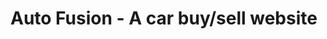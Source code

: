 # Auto Fusion - A car buy/sell website

<!-- ![Website's hero section](./src/assets/heroSection.png) -->


<!-- # Technologies used:

1.  HTML
2.  CSS
3.  Tailwind CSS
4.  Daisy UI
5.  JavaScript
6.  React.js
7.  React router
8.  Tanstack query
9.  Axios
10. Tanstack table
11. Firebase (For authentication + hosting)
12. JWT (JSON Web Token)

# About the project

## Overview:

After registration a user can post to sell their old cars and the other registered user can view the listings, place bid on them and can finally buy the car.
**The website has:**

- Homepage
- All listing page
- Separate dashboard for both admins and users
- 404 page

## Features:

### Homepage:

- User can use the search form on the hero section to search and filter from all the listings.
- A dynamic 'Latest car' section where the latest listings are displayed from database
- A dynamic 'Testimonial' section where the data are coming from database, and I created the testimonial section by myself, no package was used.
- "The most loved" is another dynamic section where the listing are shown that have most bids.

## All Listings:

- All the listings by all users are shown in that route.
- User can filter the list using car condition, car brand and, price range.
- Pagination functionality is also included in that route.
- If the users

## Listing details:

- On this route, users can see the details about a listing.
- By clicking on the "save ad", users can bookmark a listing and by clicking on the button again, they can delete the listing.
- By clicking on the "place a bid" button, a modal will show up, where users can submit a bid for the product.
- If the product is sold, the "place a bid" button will get hidden.

## Sign up & Login page:

- I created the authentication system using firebase.
- User can select image from their device for profile photo.
- Created the hosting image hosting functionality using ImgBB.
- User can toggle between sign up and login page.
- The new user data is stored on the database.
- JWT security implemented.

## Admin dashboard:

- Admin dashboard is secured by admin verifying middleware on the backend and admin verifying route on the frontend.
- Admin gets automatically redirected to the "Statistics" page. On this page admin can see the amount of listings created in a specific date and status of member verification.

### All Users

- On this route admin can see all the registered members in a tabular form.
- can verify or decline a user who has requested for profile verification.

### All products

- Admin can see all the listings in a tabular form.
- The table is created using TanStack table.

## User dashboard:

A normal user can visit the user dashboard and the user gets redirected to the "profile" page.

### Profile:

- Using "Request Verification" button, user can send request to admin to verify their account.
- Users can update their phone number and address.
- Can provide rating and feedback to the platform.
- Those data are saved to database.
- These feedbacks are shows as testimonials on the homepage.

### Sell your car

- User can post new listing here. The car's image is hosted on ImgBB.

### My listings

- Here users can see the postings they have made.
- Users Can manage the listing. Update the listing, delete the listing and can mark the product as "Sold".
- If anyone has placed bid on a listing a "Bids" button will appear, from where user can see all the bids for that listing.

### Saved listings

Here users can those listing that they have bookmarked.

# Your visit, a delightful honor! Thank you! -->
